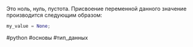 Это ноль, нуль, пустота. Присвоение переменной данного значение производится следующим образом:
```py
my_value = None;
```

#python #основы #тип_данных 